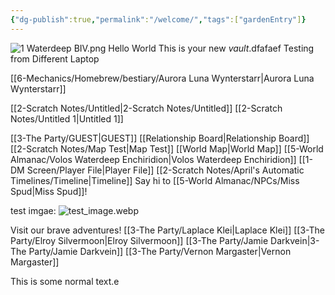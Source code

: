 ```yaml
---
{"dg-publish":true,"permalink":"/welcome/","tags":["gardenEntry"]}
---
```


![1 Waterdeep BIV.png](/img/user/z_Assets/1%20Waterdeep%20BIV.png)
Hello World
This is your new *vault*.dfafaef
Testing from Different Laptop

[[6-Mechanics/Homebrew/bestiary/Aurora Luna Wynterstarr\|Aurora Luna Wynterstarr]]


[[2-Scratch Notes/Untitled\|2-Scratch Notes/Untitled]]
[[2-Scratch Notes/Untitled 1\|Untitled 1]]


[[3-The Party/GUEST\|GUEST]]
[[Relationship Board\|Relationship Board]]
[[2-Scratch Notes/Map Test\|Map Test]]
[[World Map\|World Map]]
[[5-World Almanac/Volos Waterdeep Enchiridion\|Volos Waterdeep Enchiridion]]
[[1-DM Screen/Player File\|Player File]]
[[2-Scratch Notes/April's Automatic Timelines/Timeline\|Timeline]]
Say hi to [[5-World Almanac/NPCs/Miss Spud\|Miss Spud]]!

test imgae:
![test_image.webp](/img/user/z_Assets/test_image.webp)

Visit our brave adventures! 
[[3-The Party/Laplace Klei\|Laplace Klei]]
[[3-The Party/Elroy Silvermoon\|Elroy Silvermoon]]
[[3-The Party/Jamie Darkvein\|3-The Party/Jamie Darkvein]]
[[3-The Party/Vernon Margaster\|Vernon Margaster]]




This is some normal text.e

 
